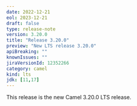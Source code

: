 ```yaml
---
date: 2022-12-21
eol: 2023-12-21
draft: false
type: release-note
version: 3.20.0
title: "Release 3.20.0"
preview: "New LTS release 3.20.0"
apiBreaking: ""
knownIssues: ""
jiraVersionId: 12352266
category: camel
kind: lts
jdk: [11,17]
---
```


This release is the new Camel 3.20.0 LTS release.
